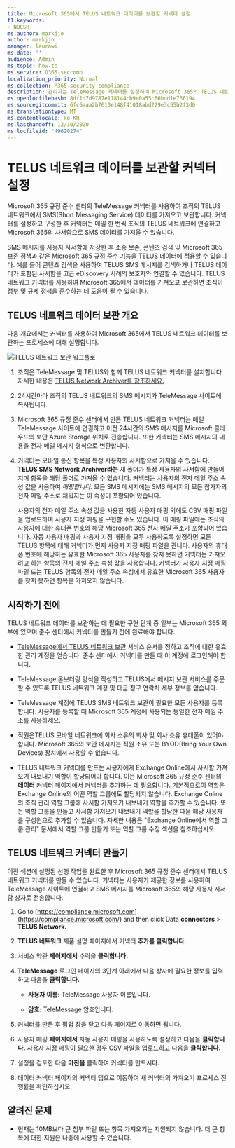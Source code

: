 ```yaml
---
title: Microsoft 365에서 TELUS 네트워크 데이터를 보관할 커넥터 설정
f1.keywords:
- NOCSH
ms.author: markjjo
author: markjjo
manager: laurawi
ms.date: ''
audience: Admin
ms.topic: how-to
ms.service: O365-seccomp
localization_priority: Normal
ms.collection: M365-security-compliance
description: 관리자는 TeleMessage 커넥터를 설정하여 Microsoft 365의 TELUS 네트워크에서 SMS 데이터를 가져오고 보관할 수 있습니다. 이를 통해 Microsoft 365의 타사 데이터 원본에서 데이터를 보관할 수 있으므로 법적 보존, 콘텐츠 검색 및 보존 정책과 같은 규정 준수 기능을 사용하여 조직의 타사 데이터를 관리할 수 있습니다.
ms.openlocfilehash: 8df1d7d9787e118144cb9e0a55c66bdd1e766194
ms.sourcegitcommit: 6fc6aaa2b7610e148f41018abd229e3c55b2f3d0
ms.translationtype: MT
ms.contentlocale: ko-KR
ms.lasthandoff: 12/10/2020
ms.locfileid: "49620274"
---
```

# <a name="set-up-a-connector-to-archive-telus-network-data"></a>TELUS 네트워크 데이터를 보관할 커넥터 설정

Microsoft 365 규정 준수 센터의 TeleMessage 커넥터를 사용하여 조직의 TELUS 네트워크에서 SMS(Short Messaging Service) 데이터를 가져오고 보관합니다. 커넥터를 설정하고 구성한 후 커넥터는 매일 한 번씩 조직의 TELUS 네트워크에 연결하고 Microsoft 365의 사서함으로 SMS 데이터를 가져올 수 있습니다.

SMS 메시지를 사용자 사서함에 저장한 후 소송 보존, 콘텐츠 검색 및 Microsoft 365 보존 정책과 같은 Microsoft 365 규정 준수 기능을 TELUS 데이터에 적용할 수 있습니다. 예를 들어 콘텐츠 검색을 사용하여 TELUS SMS 메시지를 검색하거나 TELUS 데이터가 포함된 사서함을 고급 eDiscovery 사례의 보호자와 연결할 수 있습니다. TELUS 네트워크 커넥터를 사용하여 Microsoft 365에서 데이터를 가져오고 보관하면 조직이 정부 및 규제 정책을 준수하는 데 도움이 될 수 있습니다.

## <a name="overview-of-archiving-telus-network-data"></a>TELUS 네트워크 데이터 보관 개요

다음 개요에서는 커넥터를 사용하여 Microsoft 365에서 TELUS 네트워크 데이터를 보관하는 프로세스에 대해 설명합니다.

![TELUS 네트워크 보관 워크플로](../media/TelusNetworkConnectorWorkflow.png)

1. 조직은 TeleMessage 및 TELUS와 함께 TELUS 네트워크 커넥터를 설치합니다. 자세한 내용은 [TELUS Network Archiver를 참조하세요.](https://www.telemessage.com/office365-activation-for-telus-network-archiver/)

2. 24시간마다 조직의 TELUS 네트워크의 SMS 메시지가 TeleMessage 사이트에 복사됩니다.

3. Microsoft 365 규정 준수 센터에서 만든 TELUS 네트워크 커넥터는 매일 TeleMessage 사이트에 연결하고 이전 24시간의 SMS 메시지를 Microsoft 클라우드의 보안 Azure Storage 위치로 전송합니다. 또한 커넥터는 SMS 메시지의 내용을 전자 메일 메시지 형식으로 변환합니다.

4. 커넥터는 모바일 통신 항목을 특정 사용자의 사서함으로 가져올 수 있습니다. **TELUS SMS Network Archiver라는** 새 폴더가 특정 사용자의 사서함에 만들어지며 항목을 해당 폴더로 가져올 수 있습니다. 커넥터는 사용자의 전자 메일 주소 속성 값을 사용하여 *매핑합니다.* 모든 SMS 메시지에는 SMS 메시지의 모든 참가자의 전자 메일 주소로 채워지는 이 속성이 포함되어 있습니다.

   사용자의 전자 메일 주소 속성 값을  사용한 자동 사용자 매핑 외에도 CSV 매핑 파일을 업로드하여 사용자 지정 매핑을 구현할 수도 있습니다. 이 매핑 파일에는 조직의 사용자에 대한 휴대폰 번호와 해당 Microsoft 365 전자 메일 주소가 포함되어 있습니다. 자동 사용자 매핑과 사용자 지정 매핑을 모두 사용하도록 설정하면 모든 TELUS 항목에 대해 커넥터가 먼저 사용자 지정 매핑 파일을 관니다. 사용자의 휴대폰 번호에 해당하는 유효한 Microsoft 365 사용자를 찾지 못하면 커넥터는 가져오려고 하는 항목의 전자 메일 주소 속성 값을 사용합니다. 커넥터가 사용자 지정 매핑 파일 또는 TELUS 항목의 전자 메일 주소 속성에서 유효한 Microsoft 365 사용자를 찾지 못하면 항목을 가져오지 않습니다.

## <a name="before-you-begin"></a>시작하기 전에

TELUS 네트워크 데이터를 보관하는 데 필요한 구현 단계 중 일부는 Microsoft 365 외부에 있으며 준수 센터에서 커넥터를 만들기 전에 완료해야 합니다.

- [TeleMessage에서 TELUS 네트워크 보관](https://www.telemessage.com/mobile-archiver/order-mobile-archiver-for-o365) 서비스 순서를 정하고 조직에 대한 유효한 관리 계정을 얻습니다. 준수 센터에서 커넥터를 만들 때 이 계정에 로그인해야 합니다.

- TeleMessage 온보더링 양식을 작성하고 TELUS에서 메시지 보관 서비스를 주문할 수 있도록 TELUS 네트워크 계정 및 대금 청구 연락처 세부 정보를 얻습니다.

- TeleMessage 계정에 TELUS SMS 네트워크 보관이 필요한 모든 사용자를 등록합니다. 사용자를 등록할 때 Microsoft 365 계정에 사용되는 동일한 전자 메일 주소를 사용하세요.

- 직원은TELUS 모바일 네트워크에 회사 소유의 회사 및 회사 소유 휴대폰이 있어야 합니다. Microsoft 365의 보관 메시지는 직원 소유 또는 BYOD(Bring Your Own Devices) 장치에서 사용할 수 없습니다.

- TELUS 네트워크 커넥터를 만드는 사용자에게 Exchange Online에서 사서함 가져오기 내보내기 역할이 할당되어야 합니다. 이는 Microsoft 365 규정 준수 센터의 **데이터** 커넥터 페이지에서 커넥터를 추가하는 데 필요합니다. 기본적으로이 역할은 Exchange Online의 어떤 역할 그룹에도 할당되지 않습니다. Exchange Online의 조직 관리 역할 그룹에 사서함 가져오기 내보내기 역할을 추가할 수 있습니다. 또는 역할 그룹을 만들고 사서함 가져오기 내보내기 역할을 할당한 다음 해당 사용자를 구성원으로 추가할 수 있습니다. 자세한 내용은 "Exchange [](https://docs.microsoft.com/Exchange/permissions-exo/role-groups#create-role-groups) Online에서 [](https://docs.microsoft.com/Exchange/permissions-exo/role-groups#modify-role-groups) 역할 그룹 관리" 문서에서 역할 그룹 만들기 또는 역할 그룹 수정 섹션을 참조하십시오.

## <a name="create-a-telus-network-connector"></a>TELUS 네트워크 커넥터 만들기

이전 섹션에 설명된 선행 작업을 완료한 후 Microsoft 365 규정 준수 센터에서 TELUS 네트워크 커넥터를 만들 수 있습니다. 커넥터는 사용자가 제공한 정보를 사용하여 TeleMessage 사이트에 연결하고 SMS 메시지를 Microsoft 365의 해당 사용자 사서함 상자로 전송합니다.

1. Go to [https://compliance.microsoft.com](https://compliance.microsoft.com/) and then click Data **connectors**  >  **TELUS Network.**

2. **TELUS 네트워크** 제품 설명 페이지에서 커넥터 **추가를 클릭합니다.**

3. 서비스 약관 **페이지에서** 수락을 **클릭합니다.**

4. **TeleMessage** 로그인 페이지의 3단계 아래에서 다음 상자에 필요한 정보를 입력하고 다음을 **클릭합니다.**

   - **사용자 이름:** TeleMessage 사용자 이름입니다.

   - **암호:** TeleMessage 암호입니다.

5. 커넥터를 만든 후 팝업 창을 닫고 다음 페이지로 이동하면 됩니다.

6. 사용자 매핑 **페이지에서** 자동 사용자 매핑을 사용하도록 설정하고 다음을 **클릭합니다.** 사용자 지정 매핑이 필요한 경우 CSV 파일을 업로드하고 다음을 **클릭합니다.**

7. 설정을 검토한 다음 **마친을** 클릭하여 커넥터를 만드시다.

8. 데이터 커넥터 페이지의 커넥터  탭으로 이동하여 새 커넥터의 가져오기 프로세스 진행률을 확인하십시오.

## <a name="known-issues"></a>알려진 문제

- 현재는 10MB보다 큰 첨부 파일 또는 항목 가져오기는 지원되지 않습니다. 더 큰 항목에 대한 지원은 나중에 사용할 수 있습니다.
